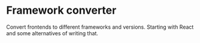 # Framework converter
Convert frontends to different frameworks and versions.
Starting with React and some alternatives of writing that.
